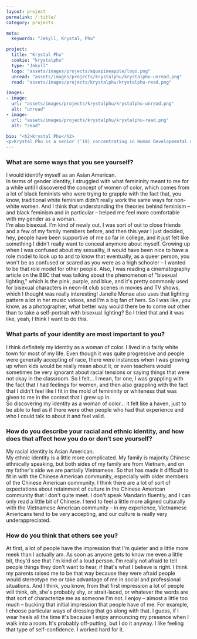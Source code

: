 ```yaml
---
layout: project
permalink: /:title/
category: projects

meta:
  keywords: "Jekyll, Krystal, Phu"

project:
  title: "Krystal Phu"
  cookie: "krystalphu"
  type: "Jekyll"
  logo: "assets/images/projects/aquapineapple/logo.png"
  unread: "assets/images/projects/krystalphu/krystalphu-unread.png"
  read: "assets/images/projects/krystalphu/krystalphu-read.png"

images:
- image:
  url: "assets/images/projects/krystalphu/krystalphu-unread.png"
  alt: "unread"
- image:
  url: "assets/images/projects/krystalphu/krystalphu-read.png"
  alt: "read"

bio: "<h2>Krystal Phu</h2>
<p>Krystal Phu is a senior (’19) concentrating in Human Developmental and Regenerative Biology. She was born in Massachusetts but spent most of her childhood in the Marshall Islands. On campus, she is the co-chair of the Pforzheimer House Commiteee and a photo journalist at the Crimson. Krystal also conducts research on the effects of dietary factors on cardiac fibrosis and indicators of cardiovascular health in mice at the Lee Laboratory.</p>"
---
```

<h3>What are some ways that you see yourself?</h3>
<p>I would identify myself as an Asian American.
<br>
In terms of gender identity, I struggled with what femininity meant to me for a while until I discovered the concept of women of color, which comes from a lot of black feminists who were trying to grapple with the fact that, you know, traditional white feminism didn't really work the same ways for non-white women. And I think that understanding the theories behind feminism – and black feminism and in particular – helped me feel more comfortable with my gender as a woman.
<br>
I'm also bisexual. I'm kind of newly out. I was sort of out to close friends and a few of my family members before, and then this year I just decided, hey, people have been supportive of me so far in college, and it just felt like something I didn't really want to conceal anymore about myself. Growing up when I was confused about my sexuality, it would have been nice to have a role model to look up to and to know that eventually, as a queer person, you won't be as confused or scared as you were as a high schooler – I wanted to be that role model for other people. Also, I was reading a cinematography article on the BBC that was talking about the phenomenon of "bisexual lighting," which is the pink, purple, and blue, and it's pretty commonly used for bisexual characters in neon-lit club scenes in movies and TV shows, which I thought was really interesting! Janelle Monae also uses that lighting pattern a lot in her music videos, and I'm a big fan of hers. So I was like, you know, as a photographer, what better way would there be to come out other than to take a self-portrait with bisexual lighting? So I tried that and it was like, yeah, I think I want to do this.
</p>

<h3>What parts of your identity are most important to you?</h3>
<p>I think definitely my identity as a woman of color. I lived in a fairly white town for most of my life. Even though it was quite progressive and people were generally accepting of race, there were instances when I was growing up when kids would be really mean about it, or even teachers would sometimes be very ignorant about racial tensions or saying things that were not okay in the classroom. So I felt… I mean, for one, I was grappling with the fact that I had feelings for women, and then also grappling with the fact that I didn't feel like I fit in the mold of femininity or whiteness that was given to me in the context that I grew up in.
<br>
So discovering my identity as a woman of color... it felt like a haven, just to be able to feel as if there were other people who had that experience and who I could talk to about it and feel valid.
</p>

<h3>How do you describe your racial and ethnic identity, and how does that affect how you do or don’t see yourself?</h3>
<p>My racial identity is Asian American.
<br>
My ethnic identity is a little more complicated. My family is majority Chinese ethnically speaking, but both sides of my family are from Vietnam, and on my father's side we are partially Vietnamese. So that has made it difficult to fit in with the Chinese American community, especially with older members of the Chinese American community. I think there are a lot of sort of expectations about retainment of culture in the Chinese American community that I don't quite meet. I don't speak Mandarin fluently, and I can only read a little bit of Chinese. I tend to feel a little more aligned culturally with the Vietnamese American community – in my experience, Vietnamese Americans tend to be very accepting, and our culture is really very underappreciated.
</p>

<h3>How do you think that others see you?</h3>
<p>At first, a lot of people have the impression that I'm quieter and a little more meek than I actually am. As soon as anyone gets to know me even a little bit, they'd see that I'm kind of a loud person. I'm really not afraid to tell people things they don't want to hear, if that's what I believe is right. I think my parents raised me to be that way because they were afraid people would stereotype me or take advantage of me in social and professional situations. And I think, you know, from that first impression a lot of people will think, oh, she's probably shy, or strait-laced, or whatever the words are that sort of characterize me as someone I'm not. I enjoy – almost a little too much – bucking that initial impression that people have of me. For example, I choose particular ways of dressing that go along with that. I guess, if I wear heels all the time it's because I enjoy announcing my presence when I walk into a room. It's probably off-putting, but I do it anyway. I like feeling that type of self-confidence. I worked hard for it.</p>

